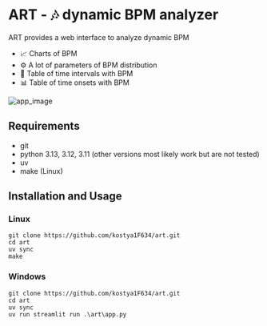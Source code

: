 # ART - 🎶 dynamic BPM analyzer
ART provides a web interface to analyze dynamic BPM
* 📈 Charts of BPM
* ⚙️ A lot of parameters of BPM distribution
* 📝 Table of time intervals with BPM
* 📊 Table of time onsets with BPM
  
![app_image](https://github.com/user-attachments/assets/7be4d834-891b-43ae-a340-4a0f90b85a4c)

## Requirements
* git
* python 3.13, 3.12, 3.11 (other versions most likely work but are not tested)
* uv
* make (Linux)
## Installation and Usage
### Linux
```shell
git clone https://github.com/kostya1F634/art.git
cd art
uv sync
make
```
### Windows
```shell
git clone https://github.com/kostya1F634/art.git
cd art
uv sync
uv run streamlit run .\art\app.py
```
